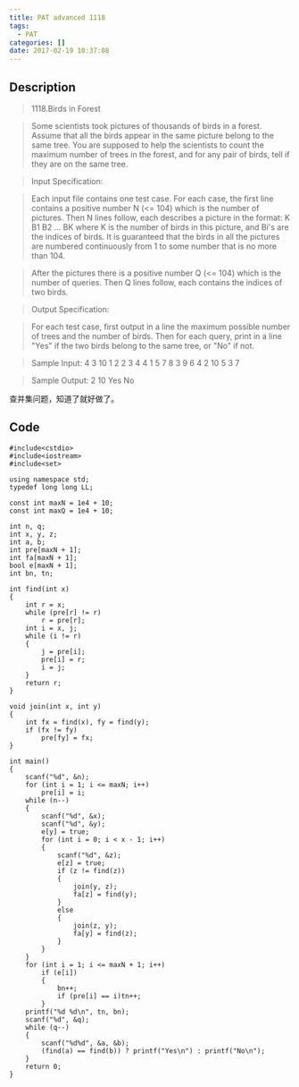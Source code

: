 ```yaml
---
title: PAT advanced 1118
tags:
  - PAT
categories: []
date: 2017-02-19 10:37:08
---
```


## Description

> 1118.Birds in Forest

> Some scientists took pictures of thousands of birds in a forest. Assume that all the birds appear in the same picture belong to the same tree. You are supposed to help the scientists to count the maximum number of trees in the forest, and for any pair of birds, tell if they are on the same tree.

> Input Specification:

> Each input file contains one test case. For each case, the first line contains a positive number N (<= 104) which is the number of pictures. Then N lines follow, each describes a picture in the format:
K B1 B2 ... BK
where K is the number of birds in this picture, and Bi's are the indices of birds. It is guaranteed that the birds in all the pictures are numbered continuously from 1 to some number that is no more than 104.

> After the pictures there is a positive number Q (<= 104) which is the number of queries. Then Q lines follow, each contains the indices of two birds.

> Output Specification:

> For each test case, first output in a line the maximum possible number of trees and the number of birds. Then for each query, print in a line "Yes" if the two birds belong to the same tree, or "No" if not.

> Sample Input:
4
3 10 1 2
2 3 4
4 1 5 7 8
3 9 6 4
2
10 5
3 7

> Sample Output:
2 10
Yes
No


查并集问题，知道了就好做了。

## Code

```
#include<cstdio>
#include<iostream>
#include<set>

using namespace std;
typedef long long LL;

const int maxN = 1e4 + 10;
const int maxQ = 1e4 + 10;

int n, q;
int x, y, z;
int a, b;
int pre[maxN + 1];
int fa[maxN + 1];
bool e[maxN + 1];
int bn, tn;

int find(int x)
{
	int r = x;
	while (pre[r] != r)
		r = pre[r];
	int i = x, j;
	while (i != r)
	{
		j = pre[i];
		pre[i] = r;
		i = j;
	}
	return r;
}

void join(int x, int y)
{
	int fx = find(x), fy = find(y);
	if (fx != fy)
		pre[fy] = fx;
}

int main()
{
	scanf("%d", &n);
	for (int i = 1; i <= maxN; i++)
		pre[i] = i;
	while (n--)
	{
		scanf("%d", &x);
		scanf("%d", &y);
		e[y] = true;
		for (int i = 0; i < x - 1; i++)
		{
			scanf("%d", &z);
			e[z] = true;
			if (z != find(z))
			{
				join(y, z);
				fa[z] = find(y);
			}
			else
			{
				join(z, y);
				fa[y] = find(z);
			}
		}
	}
	for (int i = 1; i <= maxN + 1; i++)
		if (e[i])
		{
			bn++;
			if (pre[i] == i)tn++;
		}
	printf("%d %d\n", tn, bn);
	scanf("%d", &q);
	while (q--)
	{
		scanf("%d%d", &a, &b);
		(find(a) == find(b)) ? printf("Yes\n") : printf("No\n");
	}
	return 0;
}
```